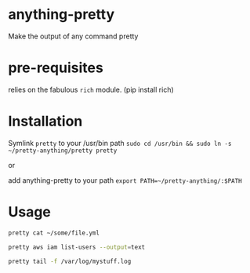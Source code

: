 # anything-pretty
Make the output of any command pretty

# pre-requisites
relies on the fabulous `rich` module. (pip install rich)

# Installation
Symlink `pretty` to your /usr/bin path
`sudo cd /usr/bin && sudo ln -s ~/pretty-anything/pretty pretty`

or

add anything-pretty to your path
`export PATH=~/pretty-anything/:$PATH`

# Usage

```bash
pretty cat ~/some/file.yml
```

```bash
pretty aws iam list-users --output=text
```

```bash
pretty tail -f /var/log/mystuff.log
```
